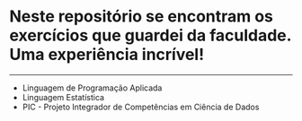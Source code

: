 # **Neste repositório se encontram os exercícios que guardei da faculdade. Uma experiência incrível!**

------------------------------------------------------------------------------------------------------------------------------------------------

- Linguagem de Programação Aplicada
- Linguagem Estatística
- PIC - Projeto Integrador de Competências em Ciência de Dados